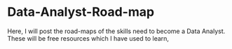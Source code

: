 # Data-Analyst-Road-map
Here, I will post the road-maps of the skills need to become a Data Analyst. These will be free resources which I have used to learn,
